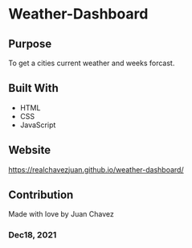 # Weather-Dashboard

## Purpose
To get a cities current weather and weeks forcast.

## Built With
- HTML
- CSS
- JavaScript

## Website
https://realchavezjuan.github.io/weather-dashboard/

## Contribution
Made with love by Juan Chavez

### Dec18, 2021